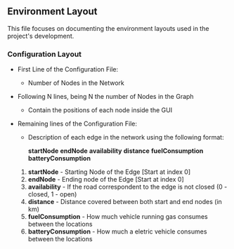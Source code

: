 ## Environment Layout

This file focuses on documenting the environment layouts used in the project's development.

### Configuration Layout

- First Line of the Configuration File:

  - Number of Nodes in the Network

- Following N lines, being N the number of Nodes in the Graph

  - Contain the positions of each node inside the GUI

- Remaining lines of the Configuration File:

  - Description of each edge in the network using the following format:

    **startNode** **endNode** **availability** **distance** **fuelConsumption** **batteryConsumption**

  1. **startNode** - Starting Node of the Edge [Start at index 0]
  2. **endNode** - Ending node of the Edge [Start at index 0]
  3. **availability** - If the road correspondent to the edge is not closed (0 - closed, 1 - open)
  4. **distance** - Distance covered between both start and end nodes (in km)
  5. **fuelConsumption** - How much vehicle running gas consumes between the locations
  6. **batteryConsumption** - How much a eletric vehicle consumes between the locations
